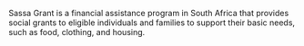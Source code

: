 Sassa Grant is a financial assistance program in South Africa that provides social grants to eligible individuals and families to support their basic needs, such as food, clothing, and housing.
